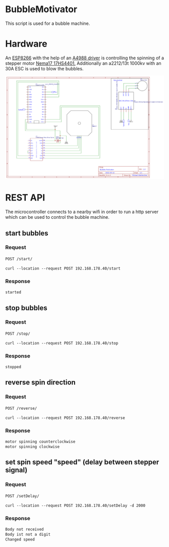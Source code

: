 # BubbleMotivator
 
This script is used for a bubble machine.

# Hardware
An [ESP8266](https://www.amazon.de/AZDelivery-NodeMCU-Lolin-WiFi-Parent/dp/B07Z5C3KQF) with the help of an [A4988 driver](https://www.amazon.de/Pololu-A4988-Schrittmotortreiber/dp/B0096SHUQO) is controlling the spinning of a stepper motor [Nema17 17HS4401.](https://de.aliexpress.com/item/32665922113.html?spm=a2g0o.order_list.0.0.1cad5c5fp7ACJF&gatewayAdapt=glo2deu)
Additionally an a2212/13t 1000kv with an 30A ESC is used to blow the bubbles.

![Circuit](https://github.com/Klompara/BubbleMotivator/raw/main/Schematic_ESP8266%20Node%20MCU_2022-05-12.png)


# REST API
The microcontroller connects to a nearby wifi in order to run a http server which can be used to control the bubble machine.
## start bubbles
### Request
`POST /start/`
```curl
curl --location --request POST 192.168.178.40/start
```
### Response
```
started
```
## stop bubbles
### Request
`POST /stop/`
```curl
curl --location --request POST 192.168.178.40/stop
```
### Response
```
stopped
```
## reverse spin direction
### Request
`POST /reverse/`
```curl
curl --location --request POST 192.168.178.40/reverse
```
### Response
```
motor spinning counterclockwise
motor spinning clockwise
```
## set spin speed "speed" (delay between stepper signal)
### Request
`POST /setDelay/`
```curl
curl --location --request POST 192.168.178.40/setDelay -d 2000
```
### Response
```
Body not received
Body ist not a digit
Changed speed
```
